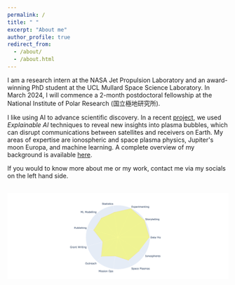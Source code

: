 ```yaml
---
permalink: /
title: " "
excerpt: "About me"
author_profile: true
redirect_from: 
  - /about/
  - /about.html
---
```

I am a research intern at the NASA Jet Propulsion Laboratory and an award-winning PhD student at the UCL Mullard Space Science Laboratory. In March 2024, I will commence a 2-month postdoctoral fellowship at the National Institute of Polar Research (国立極地研究所). 

I like using AI to advance scientific discovery. In a recent [project](/research), we used _Explainable AI_ techniques to reveal new insights into plasma bubbles, which can disrupt communications between satellites and receivers on Earth. My areas of expertise are ionospheric and space plasma physics, Jupiter's moon Europa, and machine learning. A complete overview of my background is available <a href="/files/Resume_Live.pdf" target="_blank">here</a>.

If you would to know more about me or my work, contact me via my socials on the left hand side.

![]() <img src="/images/sr_skills_indi_radar.png"  width="1200">
